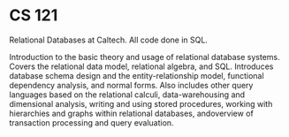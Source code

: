 # CS 121

Relational Databases at Caltech. All code done in SQL.

Introduction to the basic theory and usage of relational database systems. Covers the relational
data model, relational algebra, and SQL. Introduces database schema design and the entity-relationship
model, functional dependency analysis, and normal forms. Also includes other query languages based
on the relational calculi, data-warehousing and dimensional analysis, writing and using stored procedures,
working with hierarchies and graphs within relational databases, andoverview of transaction processing and 
query evaluation. 
